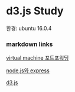 d3.js Study
===========
환경: ubuntu 16.0.4

### markdown links
[virtual machine 포트포워딩](https://github.com/HyeonDKIM/d3.js/blob/master/md/virtualmachine.md)

[node.js와 express](https://github.com/HyeonDKIM/d3.js/blob/master/md/nodejs.md)

[d3.js](https://github.com/HyeonDKIM/d3.js/blob/master/md/d3.md)
